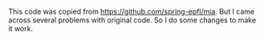 This code was copied from https://github.com/spring-epfl/mia. But I came across several problems with original code. So I do some changes to make it work.